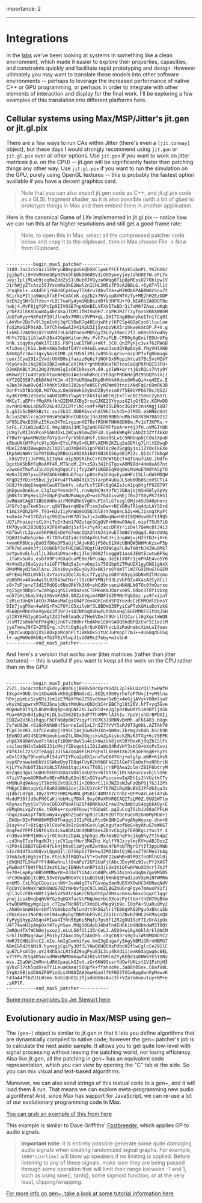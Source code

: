 
importance: 2

---

# Integrations

In the [labs](labs.html) we've been looking at systems in something like a clean environment, which made it easier to explore their properties, capacities, and constraints quickly and facilitate rapid prototyping and design. However ultimately you may want to translate these models into other software environments -- perhaps to leverage the increased performance of native C++ or GPU programming, or perhaps in order to integrate with other elements of interaction and display for the final work. I'll be exploring a few examples of this translation into different platforms here.

## Cellular systems using Max/MSP/Jitter's jit.gen or jit.gl.pix

There are a few ways to run CAs within Jitter (there's even a ```[jit.conway]``` object), but these days I would strongly recommend using ```jit.gen``` or ```jit.gl.pix``` over all other options. Use ```jit.gen``` if you want to work on jitter matrices (i.e. on the CPU) -- jit.gen will be significantly faster than patching things any other way. Use ```jit.gl.pix``` if you want to run the simulation on the GPU, purely using OpenGL textures -- this is probably the fastest option available if you have a decent graphics card.

> Note that you can also export jit.gen code as C++, and jit.gl.pix code as a GLSL fragment shader, so it is also possible (with a bit of glue) to prototype things in Max and then embed them in another application.

Here is the canonical Game of Life implemented in jit.gl.pix -- notice how we can run this at far higher resolutions and still get a good frame rate:

> Note, to open this in Max, select all the compressed patcher code below and copy it to the clipboard, then in Max choose File -> New from Clipboard.

<pre><code>
----------begin_max5_patcher----------
3180.3oc2ckzaiiiE9ryuBBeppoSkQbSKClpmEfFCFfAyk5vbnPi.YKZGVkr
jgjbpTci9+9vM4Hm3EpHZVx9hbDkD0688V3iO9DyueyjoyJehUOE7W.eFLYx
ueyjIpljMLwb9joqReZddZs51lNub0JVQyza0Wqg8Tip8pMEssU278blpw1V
J1rhWjyZTcAzz35JVsnmRa3kE2Wwl2nICHL3N5sfP3cA2BBLG.+5y8T4ll1t
JnsqRal+.uX4d5FjrGBU8CpaGwyTTX4ru7AbvTYa+wM2HOb6PABAW0zSnvZt
BCirkqPItjq9WoqXfxEf+CeACvK.eg2b2x76Vyep8VWTVzTy+ME2hH2EzODP
9zEh2g5N+GU7zbv+rLOC7uaRy4ym1WbBozdDfk3HFRU+fO.NE4RbZAOOGTOu
hwbj4.MvP8jgYOPnIp9IIV9SB7npNDmBILVFXV57uBDr3i7xM0fZAax.uKqb
yrbFX1lEKXUuu8Ay4Er4kaJTOM1IfHIVw0H7.cpPHJMJTTzyfnro8BhXWBhM
UeGTwRyy+NXFeIP19lJlno5x7MRts9VPN+qL.IHI7I4g8BmnykeITn1fCq9I
L4nVbn2BxTv9l3geEvHj3qYEYBeR7g40EdjwRhzlKPESp4QDpCyo6lluuloe
foS2KeG3P9tAD.lAfChkwGwAJV41ApU3IjSyxboVKX5rzhkxekmtOP.F+V.g
lxkKE724U9BiU7rVUVd73L6d4tnoaeMUhgyZXU2yJRmoI2f2.mOaSSSYw4hy
MhYc7DQz1iGlwUh28x4DGpbKitnnjWy.Pvh7xzFLB.CPD0gAgEnifEDUrUFq
bnN.ziqyKny6Wk1TIiB5.F8PjiwEQTWFu+mKf.SCU.QnZPyHjc3vx762RWGB
KfiOaecjh1a.bHK+XWa3ebUfG4Yrx04oELveuoJsndQY0p6Uy8.fNyVHlXHQ
AXmXgfcrAx2JqxyNaiK1MR.pEtH5Nl39iJv89G5LqrSv+n2pJPfxfgRbmugo
ceorJCya39IxIVwdjUUKB0sifaxzz0q6z7jNOhDx9RopihtcaS7BcSvsMImT
R6yGrs0zJAq2H3aIQKIxmhaCoV1MkYrphMbUOoaTH7tosCaQqP8fHQI53FU+
DJmKRKBLYJKi2Hg3YKmWlqIsOKlbRxscN.69.yVlWN+qrrtj6zRQLv7hty9Y
mKmwVjtIu49tyQGhtauWeQ5b1Ae3cmhdKdLcYEOqrPRD6HajM295DQYoinj1
kYT2QQ5587vBkBANdfKJm.4l5YoURQmwIKp8hMkk46dosOWNaQi4xq4EEu.E
aJWe3KVwW9vQd1YkhKt5X8s5J02uoPe06EFyM2Wm93tnciXNdFq6c69mRK3B
OorFtVDfB1dQ8.MOTOupLOeG9UekG2yUxDZ8yYeim07f5E0UYPb670sJQS2J
ky3KY0M61VS5x5ca4UdbDMsYlwpV3FXkXTqlWbC6jExtlvc8CtS6GcZy65TL
MKCz7.aEPfrfMqAMkfkhQIEMAJXBg5rxpGJKE2SYyypzGZlyGfEOz.KGMoDQ
pvrHnD4OuLoDGd92GL4DZ2LDTr1NC+x4f+RWtI5LDNoc3GiWr2nHXmgj1UB7
S.gS2UScNBRSBzYc.suz5b33.ODBRSvcxhAI9kCtch45+J7M55.eSHNEdSnt
Aciu3QWSlccq1KF6HsW50A9hntU8EQcj9a3EN9RBB5nuMb7kD3V8W70A9Zz2
bF95L8WxEO9hzI5Kzo3KTm1rgiunKE78sfR5HKFNHA8DH8m.Pv1bT3KPRu.+
5zFL.PJ1WQJwdZcE.9my38UaJ3MCTgZaNEPEFMTfxoArer4jJfH.uVMGTYBR
jUVg7uMII6VPcoFGAK4OxL2WCas9lmwZ9FiU.VyehkWKqFCoAbZt3ZYf4kkU
Y7BwTrqAuKMWzQofGYyQu+fyrk5bOqHsf.GXoi0SLw1c5NHUupDjCOu1XpuD
iRbuUNtWYPqfc9lpJQmnEYxLPHyS+6LRFvAEMX2KZLqSuSEMlg7LhltEDwqD
MDeIZdNU3Bwwp0aZLlQOlluQ7mB4R51pnPKUl8c8e3SogQy1s1IZYQvIkEXe
IKpSWsNWVrJoY0fEUkqDRBoUiA920A16Bt6N3665Gy6BjP2Zc.Q1Zcf7kDgW
.k9sVTVIjJePV6LbI7qW4.mip5DSRihcCrFC0cWTGEcTvQfUnufUAO.2Ndfn
QgxtbASbNfFqRoAMF4R.MTGnoM.Zf+zSQs341hGTgoxAOM9Od+4Hm8uA67nt
v2wx6dThufuJ1LdUyCmgbqoCFijfcyZWPiUKBBEq9QqdeLMvHuEhWdYASpTU
WeKn7QV07pxuIFWZ4ObkNBUuD7cgrip04sPu3hXqxEyaAHFcISLluGWSMDQW
XFgD23YDin55bvLjyIAYu4YTNAB431xIS7arpR4uUaJLSob0Ob0ScoVSCTi4
GGdJfKzWqE4eqmNCwu0TSnAfv.cAzFLvTSDFc8gOAZaJc41pq8tgfP9Z8T9Y
gKEpuxDnAkLe.C3gluzPesnde7i.ruvHpNC9sXzfUj70BajVj0SHB8lySpVy
gB0kfV3PgHes1Z+UOpFQhoNUMxWqeyO+wsU764GivwNEi70x27S9yPK7tH51
pvRWaWCAgB71Bb8AHHvatrM0RQRnSVgKhuPIclLGfxzglOMjz4SU0A0pho+z
UFGYv3qu7kwK5sur.qQWTDwsnqNDe7Pism3sDw++NCYBRuTR1q4dpLAY5Ord
t1mLSPDh2bPF.f91+HJvIiyRnWG9GQ5QJblErY7mg6eL5Zv+HLI1snqtRyFt
+wXe4e7+d17OZulqc9GQ5urHK7Ol3wJjx2wOBwgNw+H8JI9QH0swOhftI9Q5
UQ7iPnaiezrsCLX+iTuE+3ub17OZulqc9GgQVF+H0mwO9AeG.oipfT5UR7iQ
tM7QyvOC283UQ3iX2F8XhaBdj5sfG+zYy4XjaicDFXYrizDel7QeWc8tJ4i3
K8fGwlrL3pvav5RP0UIeDeYG7nAcQQX2htNJ4iXuE73mNCYeDqqd.6UcOUUq
DQ6U1GwDe5gz6e.Rl7ORvCUIidc3hD4pXbLFwtJ+i3nqAWjvjH2htNJ+iX+k
+wymKR6UcsyEo0IfD6yDP5aGjtJAjnKdGjPS0u61XHcUBHQW3NHMnKzswP5p
DPh7mCxe4b3fj1OUW6bPZcFHQIWG19QgtU4zQIWCguFL8wTmBtNJ4ZHu8Mk7
oeYpu9vELlu1ljL3Eu4aDVuc+BcjJloj0082fseggW11us6JEQtEcwtwBF5q
.iTaKx5uXo.es6fX9FjHGXa6uuPE0eJhPusAp.Ue2klXUFr1jmPHAE4vo5Y0
WxVnd9y38uGyzsfa1GF77Ndq5aIc+a0op2s756GbpK2TMuUDX1gyDNS1gNxX
0MxMMAyd25m2lAcw.Z6biOvyxXEuj6y30x8K1rs6Y4mTT1WZFGXIMuGl6GEM
mPrEmiFO3L0VblLdvYaoYx3QelXs9Lc7fyg1hyiG8Yh05ygiGbNxRZlNdzmo
VqOGMdv4Xaw4wi9L0Z843wCNirjlQiGbFYMNiFO3LzVbFOZv4XasA2Cy8Cil
s0+7dFje+z7Jd15RdQSc6NxORkYk3X0+zNCd9rceoiHNkNLN07Oc0fmOarxo
zgISgnnNbp5rwJmhGp1qhSIvmOazxoCT6MHoKmJOarxoH5.0doc3T0YiV6zg
wo57aYLSkmLV4y3XGvmFA5O.9DZabVgim4MDF1GZFMNnYqGIez.yv9fxiinY
CsMieJUnQhlAtOz7HAmsMaCgiG04PZev4QhIn0d5FOYozdcCzEHMOdlEbnsY
0Ib7jsgPXen4wANSrFmCFOYcO5xiloWf3L8BDmQ39PyiCaPTzkGMiuDoYzkG
MS60pHMRnYbeVgwQx3f39rJ+iDZNtOqX9HwFLtOUsxHgl6UEMMRFSItOqJ5H
glI8YEFGIyg01wAgtZd2fe8lmaQczTHe6VDeJh9UrilU1Caril6gXgctmWQ8
ulxMT2s8mbh6FP4gHGj2nGTv3BdhrfbdAMe1EWnSAOQ9kdBFQzCwF5I1eziM
jyoTmewJ9fZ+2PBQ+g.nJtfcOq8iy0rQuKO6YhvcLGzRaUnebcXimLuI4swv
.MpzCwuQpQOjX550OxppMcohPltJ8KkUxSitUcJuPeppT7mJ++4U68qdGSSq
l+.ugMW9e0KU8z+Tb3T8iVlwpJ1vUO8Mx27eby+mJx5n0
-----------end_max5_patcher-----------
</code></pre>

And here's a version that works over jitter matrices (rather than jitter textures) -- this is useful if you want to keep all the work on the CPU rather than on the GPU:

<pre><code>
----------begin_max5_patcher----------
2521.3oc4cszbihqEdsyuBUd6jjB8BvS0cOyrX1d2L2plE8LUJrQ1ltwHWfH
I8cp4+9UO.Gv1XDwAGkxKhSgDBNmOcdi.8O2LY5b9yrhofeF7UvjI+yMSlna
R0vjpimLcSzyKRiJzm1zE7MaXYho2Z5SvdVna+SeBjx4eGjjAVyxY08mljwV
vKyzmDppwrxM7RQJSnujdUstMmUHuxQhDd1C4rEBCYglQt26V.hfT+yq5Gve
WOpHwh0IYqZLBnWndDgAp+4qGNF2XLIwZRlO+a2g7pozBwORY51m9BYljUSk
PUa+6M2n941yDqJKjDL3aIh62DIxSdF7ThXMPrlAJh1v.YpeVjyhDrBPDXIi
EOOZw2U361ihqguFbEFN6dpBWIViqyflYB7K3JDRNNvBmMh.aF6I483.bUgn
7sfeU92W.+5iQoRNhN8nfSsnnoIwO1xL7n5Z7fYVY5sRJ9T3gOUi.AZTAh70
fCpC3HzR3.8JfCEeu8ojrX9SCjasjGw9ZMJXn+NN9nLIbrmg2vD4b.h5cb9D
1EeNOJa0I4SD1HNimoksomZtLXDmJOgjckshZyAisbckZNzK3TXg+6iV9EFK
vHpEXA88AKVwxFcYAiqTiDQWrOwV1u4cikWwzUb8joKSRYOxxKjdqZb1SlFs
cailmzXHJn5ab8EJ31cMkjYZBsqob1iI0i2aWqQ4RdVHY3xbCQ+bXsPs5xvi
Y4YkI6l2zSZ2TeAqgIJUiSAZqGA9FiHJPqFnlLkEmHTX67UK3oFR6qR+Syts
wOvlCX9pT9huyhaRtS4aYYIYMco2p6X1xnxTwCK4Yhhj+mlgfp.mNR+KiVv5
bvpXPznwukmDkViGSWkmDyyTDQq4FUy02NYbBFkEZSlQeFYQaOxfkxNRbriN
KjLYYw7nb0T2biXU8L5TAmm1tqciKksTT081jrr8PQAea2clmrZ8IF6btryM
m5Zq6o3gxLSuOHUhEOTD8XazVDklVoU29x+bTVhT6jIRLSAHuccxxhjL55hE
47zzV7qomGOROwRo9ErmRhEq02nlBCxSOYasPzzcyxwIqXEh1sIhVUztkCTy
kMUNuRq9AAay1TIWz9DZktQSU3l1+Z09orC11V3WZDsW2wFzQbP6jT6J12Ps
PMEpCDBGtugvCLFBaRIGBUG2ovjZGCU1YdkfT67NZiRqXBvBVZJPFdbIqa3x
qIdb7LH7qB.1Dyz9YPzERRCMwRRLgMS0iC40MTh7cTnbC+QFPvAYLoEi47xb
MvddPJ0fJd9uFH0CaKjhbbHcg7DX4.9xyGRoXMVRQCAQITsLM0Z.0UU2WTlm
K6ynxufyyiSxTVksCQ6DXPHaAFu2Qf4DNKNsXErewJhw3mbluS4pg6kAOy+E
zEMqOmLvgZYz6x.tEQRe+rspzKFUuwjYdGOa8C.pgZuCcgTOihiU08aCPFLH
nbqxzmxAspTfUdUxWy4xygKhZIudr5p9Jzl8zRZDTfQcFueoR2GHmMyMUm+I
.DbGbrD2vFWHU9WMEh9ThaggtJJIiPdLiRtx9kQNh1aPxgANpWypxp.dhm+8
Biuy4+v7+6tSqcVklCHoPe3eIcSvWkGs4ulpCeguYaofUoG+byHtuG7eWKGT
0oqFedYFPF1SNfEsXs4Lkw8DALUn49N058esZ8nvCbg2pTE6OKgczYoctY.4
rn3Bvxb9FMjWUcvjr8C6o3s2DpALgXp5go.Mx7mxBZnqF5sjkg0hyZY1k4pZ
.cd3heE7zefhgdNJtjjsCV1ppfHur3MAZHz.KglfYNJzjylmjKV+pABJDozZ
n3P0+BI8BDTGEHR4YLk4jhha0lxWjyeRZwY0au4FbfoNTMgrSYtIf3ppURWb
oIxr844fXo46QvxLQqmQIljD75EpbzTU+kwJZMD1DmlQjBEzaZT9CMeS7kAg
97mA3wBjHg5zvIlm.FteLh3lRQQYwiVT+9vF0F22uWHB+NlM9IfnOMlhQl0j
j8hQH2TL5KeFfFY4H6wHnill8nAPzY2GP2UuFjYAbcJDxyM0z9IvcPf2XAST
yRwBadtT8WtFhi53ezKiJwjIBNHvtxnRPto3jLQe3XiQFwHrWuXD9crl7mJf
6+70+LepRynBB5MMMBwYK+43ImTYzA4isbABPuxM53AsznSvUqQmZgo9M5D5
nFc9OmqQGjIcBKL53vOYpwNRGnYcG1uQG5UdjNHnkQ5PudizoVXpWiNTWMRm
e+bM5.CsLRGpCGoycicnNV+3voW4g5TsTGsvpy0anNUBSVX0wUC04ONaqNdV
FpC0YC04NHXrWDNVWUG70ZrNHbvfppC9JLVmZLBGZmUGrqFqye7mmwxPX1fJ
qCl3vlcF8E+WUt3jde5VX5UtcGaKrCN3p0tCpZ0HzucGmsvNmscGqqrC1gqr
ynujissxNnqbqNVWYGz0qUGXfucVcPNqUme+bs5XcocPyttUnrtnEH70qBkm
ktwQDWM8gyWgx1pV.cTEpwTNo98TiFXmbBLvMeg9jb9o.IOqPA+5UaRuOMy2
.AkW9xSnWW1G+SNflVU8ebzofWlundtt9k5GzlriYEB0qVR02Pgu9xBkcuSb
cRbLKaezJNoP8caH194xgRyGgTNNMSbFRV81ZZGICcGZNvRZ9HL26FMaqnQX
fyPyg1hyp2ASqn4MIwa4IYhh5EpKs5Mqfp7ps6f12R2gOUI9cF7IzOrAipOx
U4T74woHJpAmpOxY4TuyhSwx.MdgS0G4pbJ4b4Tn4EH6kibVN8bkdwM3T8Qt
JmROu4TXfWCNUejyxoz2.eLUL56fOli35nCeLJ.A5D9+w1RyXGhl8rklQNCM
SrklINDMaqrAwcjMn1hyT2Amo1hyT2AmOR5.cXqC6N3rs9gTulWtBMGNDYC2
HmRJ5CHNiGhcC2.mIe.kmIgCwmhifye.kmI3gDugafy3AgyNBMiGRrnNBMG7
ADmCGRdJtAMi9.hynvgjCqiPy3Of3LYHwO6HO5KxPdbcH2flwCglcCe291lC
qu67LFsmlQe.oY244h5acLRtSd29vgPyuE3L3uu4kVdi1jwxK6Xagwq6c6EL
x7TFPu7ESq4R54nudMWxMNM0mhawf4JHIvVtBMl6ZYyKEBd1a8NWkYE5YXNy
mvs.ZGaOWj2mMnnLdRASpauLkGIvH.zGr6KW93ssrYdOwfUKLst1V1PiHjH3
qVkxF37ch5qdX+aTY1LeuaKmaaj56Upfk+fYahoo9x.3a88n85ox.C6afsBL
5Yg8z0BjoUD8GZP8PioGLsXM8DZA83ewHGanlfKF0D3TXCwBpgdwnFpMxwvK
F43aA4PtbZU1LWsmo.6oGiQn81L3TjxdaBb6sAvc3l+V2a7a6uouIuy+6M+e
.sKPlF.
-----------end_max5_patcher-----------
</code></pre>

[Some more examples by Jer Stewart here](http://jerstewart.com/software.html)

## Evolutionary audio in Max/MSP using gen~

The ```[gen~]``` object is similar to jit.gen in that it lets you define algorithms that are dynamically compiled to native code; however the gen~ patcher's job is to calculate the next audio sample. It allows you to get quite low-level with signal processing without leaving the patching world, nor losing efficiency. Also like jit.gen, all the patching in gen~ has an equivalent code representation, which you can view by opening the "C" tab at the side. So you can mix visual and text-based algorithms. 

Moreover, we can also send strings of this textual code to a gen~, and it will load them & run. That means we can explore meta-programming new audio algorithms! And, since Max has support for JavaScript, we can re-use a lot of our evolutionary programming code in Max. 

[You can grab an example of this from here](../code/gen~.fastbreeder.zip)

This example is similar to Dave Griffiths' [Fastbreeder](http://www.pawfal.org/Software/fastbreeder/), which applies GP to audio signals. 

> **Important note**: it is entirely possible generate some quite damaging audio signals when creating randomized signal graphs. For example, ```1000*sin(time)``` will blow up speakers if no limiting is applied. Before listening to any of these signals, make sure they are being passed through some operation that will limit their range between -1 and 1, such as using sine(), tanh(), some sigmoid function, or at the very least, clipping/wrapping.

[For more info on gen~, take a look at some tutorial information here](../gen/index.html)






